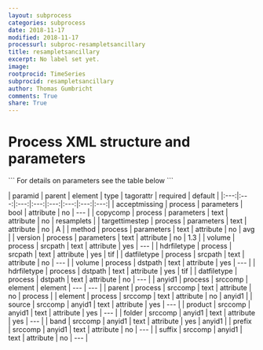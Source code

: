 ```yaml
---
layout: subprocess
categories: subprocess
date: 2018-11-17
modified: 2018-11-17
processurl: subproc-resampletsancillary
title: resampletsancillary
excerpt: No label set yet.
image: 
rootprocid: TimeSeries
subprocid: resampletsancillary
author: Thomas Gumbricht
comments: True
share: True
---
```


<h1 class='foot-description'>Process XML structure and parameters</h1>
```
For details on parameters see the table below
<?xml version="1.0" ?>
<process>
  <!--Generated from python-->
  <userproj plotid="yourplotid" projectid="yourprojectid" siteid="yoursiteid" system="systemid" tractid="yourtractid" userid="youruserid"/>
  <period endday="DD" endmonth="MM" endyear="YYYY" seasonendday="DD" seasonendmonth="MM" seasonstartday="DD" seasonstartmonth="MM" startday="DD" startmonth="MM" startyear="YYYY" timestep="timestep"/>
  <parameters acceptmissing="True/False" copycomp="txtstring" method="txtstring" targettimestep="txtstring" version="txtstring"/>
  <srcpath datfiletype="txtstring" hdrfiletype="txtstring" volume="txtstring"/>
  <dstpath datfiletype="txtstring" hdrfiletype="txtstring" volume="txtstring"/>
  <srccomp element="txtstring" parent="txtstring">
    <anyid1 band="txtstring" folder="txtstring" prefix="txtstring" product="txtstring" source="txtstring" suffix="txtstring"/>
  </srccomp>
</process>
```

| paramid | parent | element | type | tagorattr | required | default |
|:---:|:---:|:---:|:---:|:---:|:---:|:---:|:---:|
| acceptmissing | process | parameters | bool | attribute | no | --- |
| copycomp | process | parameters | text | attribute | no | resamplets |
| targettimestep | process | parameters | text | attribute | no | A |
| method | process | parameters | text | attribute | no | avg |
| version | process | parameters | text | attribute | no | 1.3 |
| volume | process | srcpath | text | attribute | yes | --- |
| hdrfiletype | process | srcpath | text | attribute | yes | tif |
| datfiletype | process | srcpath | text | attribute | no | --- |
| volume | process | dstpath | text | attribute | yes | --- |
| hdrfiletype | process | dstpath | text | attribute | yes | tif |
| datfiletype | process | dstpath | text | attribute | no | --- |
| anyid1 | process | srccomp | element | element | --- | --- |
| parent | process | srccomp | text | attribute | no | process |
| element | process | srccomp | text | attribute | no | anyid1 |
| source | srccomp | anyid1 | text | attribute | yes | --- |
| product | srccomp | anyid1 | text | attribute | yes | --- |
| folder | srccomp | anyid1 | text | attribute | yes | --- |
| band | srccomp | anyid1 | text | attribute | yes | anyid1 |
| prefix | srccomp | anyid1 | text | attribute | no | --- |
| suffix | srccomp | anyid1 | text | attribute | no | --- |
